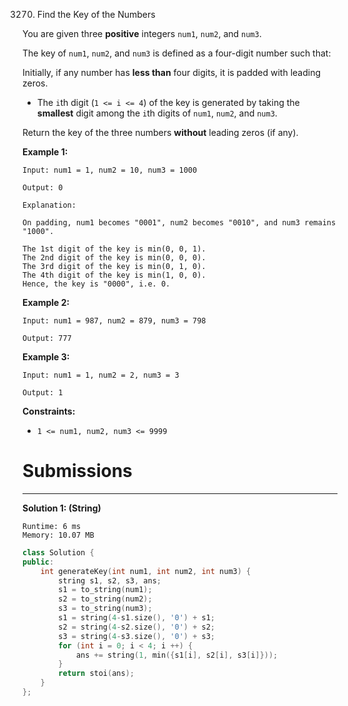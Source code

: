 3270. Find the Key of the Numbers

You are given three **positive** integers `num1`, `num2`, and `num3`.

The key of `num1`, `num2`, and `num3` is defined as a four-digit number such that:

Initially, if any number has **less than** four digits, it is padded with leading zeros.

* The `i`th digit (`1 <= i <= 4`) of the key is generated by taking the **smallest** digit among the `i`th digits of `num1`, `num2`, and `num3`.

Return the key of the three numbers **without** leading zeros (if any).

 

**Example 1:**
```
Input: num1 = 1, num2 = 10, num3 = 1000

Output: 0

Explanation:

On padding, num1 becomes "0001", num2 becomes "0010", and num3 remains "1000".

The 1st digit of the key is min(0, 0, 1).
The 2nd digit of the key is min(0, 0, 0).
The 3rd digit of the key is min(0, 1, 0).
The 4th digit of the key is min(1, 0, 0).
Hence, the key is "0000", i.e. 0.
```

**Example 2:**
```
Input: num1 = 987, num2 = 879, num3 = 798

Output: 777
```

**Example 3:**
```
Input: num1 = 1, num2 = 2, num3 = 3

Output: 1
```
 

**Constraints:**

* `1 <= num1, num2, num3 <= 9999`

# Submissions
---
**Solution 1: (String)**
```
Runtime: 6 ms
Memory: 10.07 MB
```
```c++
class Solution {
public:
    int generateKey(int num1, int num2, int num3) {
        string s1, s2, s3, ans;
        s1 = to_string(num1);
        s2 = to_string(num2);
        s3 = to_string(num3);
        s1 = string(4-s1.size(), '0') + s1;
        s2 = string(4-s2.size(), '0') + s2;
        s3 = string(4-s3.size(), '0') + s3;
        for (int i = 0; i < 4; i ++) {
            ans += string(1, min({s1[i], s2[i], s3[i]}));
        }
        return stoi(ans);
    }
};
```
